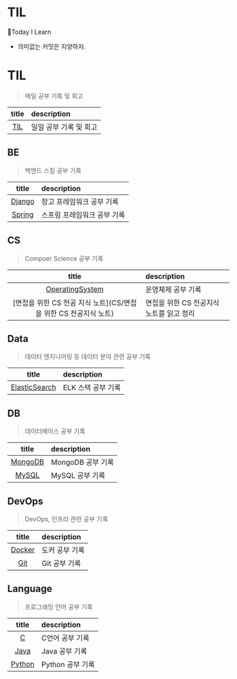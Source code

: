 # TIL
🏃Today I Learn
- 의미없는 커밋은 지양하자.

# TIL
> 매일 공부 기록 및 회고

|  title   | description  |
|:--------:|:-------------|
| [TIL](TIL) | 일일 공부 기록 및 회고 |

## BE
> 백엔드 스킬 공부 기록

|        title        | description     |
|:-------------------:|:----------------|
| [Django](BE/Django) | 장고 프레임워크 공부 기록  |
| [Spring](BE/Spring) | 스프링 프레임워크 공부 기록 |


## CS
> Compuer Science 공부 기록

|                   title                    | description              |
|:------------------------------------------:|:-------------------------|
|   [OperatingSystem](CS/OperatingSystem)    | 운영체제 공부 기록               |
| [면접을 위한 CS 전공 지식 노트](CS/면접을 위한 CS 전공지식 노트) | 면접을 위한 CS 전공지식 노트를 읽고 정리 |

## Data
> 데이터 엔지니어링 등 데이터 분야 관련 공부 기록

|               title                | description  |
|:----------------------------------:|:-------------|
|         [ElasticSearch](Data/ElasticStack)          | ELK 스택 공부 기록 |

## DB
> 데이터베이스 공부 기록

|         title         | description   |
|:---------------------:|:--------------|
| [MongoDB](DB/MongoDB) | MongoDB 공부 기록 |
|   [MySQL](DB/MySQL)   | MySQL 공부 기록   |

## DevOps
> DevOps, 인프라 관련 공부 기록

|          title          | description |
|:-----------------------:|:------------|
| [Docker](DevOps/Docker) | 도커 공부 기록    |
|    [Git](DevOps/Git)    | Git 공부 기록   |

## Language
> 프로그래밍 언어 공부 기록

|           title           | description  |
|:-------------------------:|:-------------|
|      [C](Language/C)      | C언어 공부 기록    |
|   [Java](Language/Java)   | Java 공부 기록   |
| [Python](Language/Python) | Python 공부 기록 |

